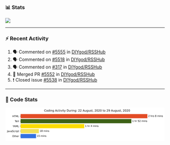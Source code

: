 ### :bar_chart: Stats

<a href="#">
  <img align="center" src="https://github-readme-stats.vercel.app/api?username=henryqw&count_private=true&show_icons=true" />
</a>
<!-- <a href="#">
  <img align="center" src="https://github-readme-stats-git-master.henryqw.vercel.app/api/top-langs/?username=HenryQW&layout=compact" />
</a> -->

---

### :zap: Recent Activity

<!--START_SECTION:activity-->

1. 🗣 Commented on [#5555](https://github.com//DIYgod/RSSHub/issues/5555) in [DIYgod/RSSHub](https://github.com//DIYgod/RSSHub)
2. 🗣 Commented on [#5518](https://github.com//DIYgod/RSSHub/issues/5518) in [DIYgod/RSSHub](https://github.com//DIYgod/RSSHub)
3. 🗣 Commented on [#317](https://github.com//DIYgod/RSSHub/issues/317) in [DIYgod/RSSHub](https://github.com//DIYgod/RSSHub)
4. 🎉 Merged PR [#5552](https://github.com//DIYgod/RSSHub/pull/5552) in [DIYgod/RSSHub](https://github.com//DIYgod/RSSHub)
5. ❗️ Closed issue [#5538](https://github.com//DIYgod/RSSHub/issues/5538) in [DIYgod/RSSHub](https://github.com//DIYgod/RSSHub)
<!--END_SECTION:activity-->

---

### :calendar: Code Stats

![WakaTime](https://github.com/HenryQW/HenryQW/blob/master/images/stat.svg)
